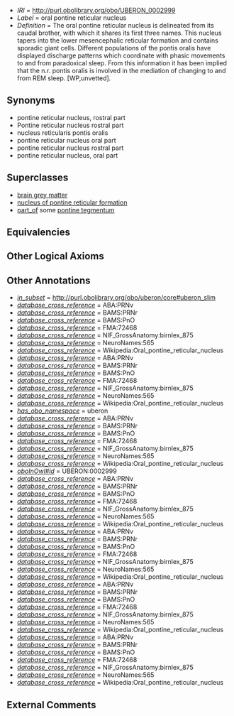  * *IRI* = http://purl.obolibrary.org/obo/UBERON_0002999
 * *Label* = oral pontine reticular nucleus
 * *Definition* = The oral pontine reticular nucleus is delineated from its caudal brother, with which it shares its first three names. This nucleus tapers into the lower mesencephalic reticular formation and contains sporadic giant cells. Different populations of the pontis oralis have displayed discharge patterns which coordinate with phasic movements to and from paradoxical sleep. From this information it has been implied that the n.r. pontis oralis is involved in the mediation of changing to and from REM sleep. [WP,unvetted].

## Synonyms

 * pontine reticular nucleus, rostral part
 * Pontine reticular nucleus rostral part
 * nucleus reticularis pontis oralis
 * pontine reticular nucleus oral part
 * pontine reticular nucleus rostral part
 * pontine reticular nucleus, oral part

## Superclasses

 * [brain grey matter](../../UBERON/28/UBERON_0003528.md)
 * [nucleus of pontine reticular formation](../../UBERON/13/UBERON_0007413.md)
 * [part_of](../../BFO/50/BFO_0000050.md) some [pontine tegmentum](../../UBERON/23/UBERON_0003023.md)

## Equivalencies


## Other Logical Axioms


## Other Annotations

 * *[in_subset](../../et/oboInOwl#inSubset.md)* = http://purl.obolibrary.org/obo/uberon/core#uberon_slim
 * *[database_cross_reference](../../ef/oboInOwl#hasDbXref.md)* = ABA:PRNv
 * *[database_cross_reference](../../ef/oboInOwl#hasDbXref.md)* = BAMS:PRNr
 * *[database_cross_reference](../../ef/oboInOwl#hasDbXref.md)* = BAMS:PnO
 * *[database_cross_reference](../../ef/oboInOwl#hasDbXref.md)* = FMA:72468
 * *[database_cross_reference](../../ef/oboInOwl#hasDbXref.md)* = NIF_GrossAnatomy:birnlex_875
 * *[database_cross_reference](../../ef/oboInOwl#hasDbXref.md)* = NeuroNames:565
 * *[database_cross_reference](../../ef/oboInOwl#hasDbXref.md)* = Wikipedia:Oral_pontine_reticular_nucleus
 * *[database_cross_reference](../../ef/oboInOwl#hasDbXref.md)* = ABA:PRNv
 * *[database_cross_reference](../../ef/oboInOwl#hasDbXref.md)* = BAMS:PRNr
 * *[database_cross_reference](../../ef/oboInOwl#hasDbXref.md)* = BAMS:PnO
 * *[database_cross_reference](../../ef/oboInOwl#hasDbXref.md)* = FMA:72468
 * *[database_cross_reference](../../ef/oboInOwl#hasDbXref.md)* = NIF_GrossAnatomy:birnlex_875
 * *[database_cross_reference](../../ef/oboInOwl#hasDbXref.md)* = NeuroNames:565
 * *[database_cross_reference](../../ef/oboInOwl#hasDbXref.md)* = Wikipedia:Oral_pontine_reticular_nucleus
 * *[has_obo_namespace](../../ce/oboInOwl#hasOBONamespace.md)* = uberon
 * *[database_cross_reference](../../ef/oboInOwl#hasDbXref.md)* = ABA:PRNv
 * *[database_cross_reference](../../ef/oboInOwl#hasDbXref.md)* = BAMS:PRNr
 * *[database_cross_reference](../../ef/oboInOwl#hasDbXref.md)* = BAMS:PnO
 * *[database_cross_reference](../../ef/oboInOwl#hasDbXref.md)* = FMA:72468
 * *[database_cross_reference](../../ef/oboInOwl#hasDbXref.md)* = NIF_GrossAnatomy:birnlex_875
 * *[database_cross_reference](../../ef/oboInOwl#hasDbXref.md)* = NeuroNames:565
 * *[database_cross_reference](../../ef/oboInOwl#hasDbXref.md)* = Wikipedia:Oral_pontine_reticular_nucleus
 * *[oboInOwl#id](../../id/oboInOwl#id.md)* = UBERON:0002999
 * *[database_cross_reference](../../ef/oboInOwl#hasDbXref.md)* = ABA:PRNv
 * *[database_cross_reference](../../ef/oboInOwl#hasDbXref.md)* = BAMS:PRNr
 * *[database_cross_reference](../../ef/oboInOwl#hasDbXref.md)* = BAMS:PnO
 * *[database_cross_reference](../../ef/oboInOwl#hasDbXref.md)* = FMA:72468
 * *[database_cross_reference](../../ef/oboInOwl#hasDbXref.md)* = NIF_GrossAnatomy:birnlex_875
 * *[database_cross_reference](../../ef/oboInOwl#hasDbXref.md)* = NeuroNames:565
 * *[database_cross_reference](../../ef/oboInOwl#hasDbXref.md)* = Wikipedia:Oral_pontine_reticular_nucleus
 * *[database_cross_reference](../../ef/oboInOwl#hasDbXref.md)* = ABA:PRNv
 * *[database_cross_reference](../../ef/oboInOwl#hasDbXref.md)* = BAMS:PRNr
 * *[database_cross_reference](../../ef/oboInOwl#hasDbXref.md)* = BAMS:PnO
 * *[database_cross_reference](../../ef/oboInOwl#hasDbXref.md)* = FMA:72468
 * *[database_cross_reference](../../ef/oboInOwl#hasDbXref.md)* = NIF_GrossAnatomy:birnlex_875
 * *[database_cross_reference](../../ef/oboInOwl#hasDbXref.md)* = NeuroNames:565
 * *[database_cross_reference](../../ef/oboInOwl#hasDbXref.md)* = Wikipedia:Oral_pontine_reticular_nucleus
 * *[database_cross_reference](../../ef/oboInOwl#hasDbXref.md)* = ABA:PRNv
 * *[database_cross_reference](../../ef/oboInOwl#hasDbXref.md)* = BAMS:PRNr
 * *[database_cross_reference](../../ef/oboInOwl#hasDbXref.md)* = BAMS:PnO
 * *[database_cross_reference](../../ef/oboInOwl#hasDbXref.md)* = FMA:72468
 * *[database_cross_reference](../../ef/oboInOwl#hasDbXref.md)* = NIF_GrossAnatomy:birnlex_875
 * *[database_cross_reference](../../ef/oboInOwl#hasDbXref.md)* = NeuroNames:565
 * *[database_cross_reference](../../ef/oboInOwl#hasDbXref.md)* = Wikipedia:Oral_pontine_reticular_nucleus
 * *[database_cross_reference](../../ef/oboInOwl#hasDbXref.md)* = ABA:PRNv
 * *[database_cross_reference](../../ef/oboInOwl#hasDbXref.md)* = BAMS:PRNr
 * *[database_cross_reference](../../ef/oboInOwl#hasDbXref.md)* = BAMS:PnO
 * *[database_cross_reference](../../ef/oboInOwl#hasDbXref.md)* = FMA:72468
 * *[database_cross_reference](../../ef/oboInOwl#hasDbXref.md)* = NIF_GrossAnatomy:birnlex_875
 * *[database_cross_reference](../../ef/oboInOwl#hasDbXref.md)* = NeuroNames:565
 * *[database_cross_reference](../../ef/oboInOwl#hasDbXref.md)* = Wikipedia:Oral_pontine_reticular_nucleus

## External Comments

